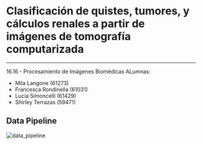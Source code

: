 # Clasificación de quistes, tumores, y cálculos renales a partir de imágenes de tomografía computarizada
----------
16.16 - Procesamiento de Imágenes Biomédicas
ALumnas:
- Mila Langone (61273)
- Francesca Rondinella (61031)
- Lucía Simoncelli (61429)
- Shirley Terrazas (59471)

  
## Data Pipeline
![data_pipeline](https://github.com/milalangone/pib_ct_kidney_segmentation/assets/89553721/96ac3887-fcd5-4921-ac8e-a1368f6b0c8f)
